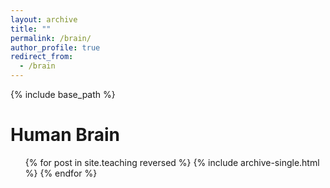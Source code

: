 ```yaml
---
layout: archive
title: ""
permalink: /brain/
author_profile: true
redirect_from:
  - /brain
---
```


{% include base_path %}

Human Brain
==========
  <ul>{% for post in site.teaching reversed %}
    {% include archive-single.html %}
  {% endfor %}</ul>
  
